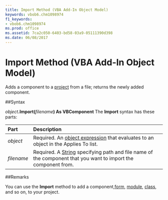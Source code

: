 ```yaml
---
title: Import Method (VBA Add-In Object Model)
keywords: vbob6.chm1098974
f1_keywords:
- vbob6.chm1098974
ms.prod: office
ms.assetid: 7ca2c050-6403-bd58-03a9-05111390d398
ms.date: 06/08/2017
---
```



# Import Method (VBA Add-In Object Model)



Adds a component to a [project](../../Glossary/vbe-glossary.md) from a file; returns the newly added component.

##Syntax

_object_**.Import(**_filename_**) As VBComponent**
The  **Import** syntax has these parts:


|**Part**|**Description**|
|:-----|:-----|
| _object_|Required. An [object expression](../../Glossary/vbe-glossary.md) that evaluates to an object in the Applies To list.|
| _filename_|Required. A [String](../../Glossary/vbe-glossary.md) specifying path and file name of the component that you want to import the component from.|

##Remarks

You can use the  **Import** method to add a component,[form](../../Glossary/vbe-glossary.md), [module](../../Glossary/vbe-glossary.md), [class](../../Glossary/vbe-glossary.md), and so on, to your project.

